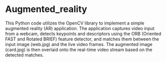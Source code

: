 # Augmented_reality
This Python code utilizes the OpenCV library to implement a simple augmented reality (AR) application. The application captures video input from a webcam, detects keypoints and descriptors using the ORB (Oriented FAST and Rotated BRIEF) feature detector, and matches them between the input image (web.jpg) and the live video frames. The augmented image (card.jpg) is then overlaid onto the real-time video stream based on the detected matches.
